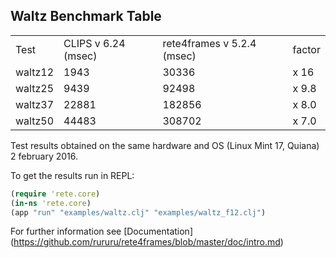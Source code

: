 
Waltz Benchmark Table
----

<table>
<tr><td>Test</td><td>CLIPS v 6.24 (msec)</td><td>rete4frames v 5.2.4 (msec)</td><td>factor</td></tr>
<tr><td>waltz12</td><td>1943</td><td>30336</td><td>x 16</td></tr>
<tr><td>waltz25</td><td>9439</td><td>92498</td><td>x 9.8</td></tr>
<tr><td>waltz37</td><td>22881</td><td>182856</td><td>x 8.0</td></tr>
<tr><td>waltz50</td><td>44483</td><td>308702</td><td>x 7.0</td></tr>
</table>

Test results obtained on the same hardware and OS (Linux Mint 17, Quiana) 2 february 2016.

To get the results run in REPL:

```clj
(require 'rete.core)
(in-ns 'rete.core)
(app "run" "examples/waltz.clj" "examples/waltz_f12.clj")
```
For further information see [Documentation] (https://github.com/rururu/rete4frames/blob/master/doc/intro.md)

